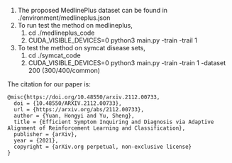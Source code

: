 1. The proposed MedlinePlus dataset can be found in ./environment/medlineplus.json
2. To run test the method on medlineplus, 
   1. cd ./medlineplus_code
   2. CUDA_VISIBLE_DEVICES=0 python3 main.py -train -trail 1
3. To test the method on symcat disease sets,
   1. cd ./symcat_code
   2. CUDA_VISIBLE_DEVICES=0 python3 main.py -train -train 1 -dataset 200 (300/400/common)
 

The citation for our paper is:
```
@misc{https://doi.org/10.48550/arxiv.2112.00733,
  doi = {10.48550/ARXIV.2112.00733},
  url = {https://arxiv.org/abs/2112.00733},
  author = {Yuan, Hongyi and Yu, Sheng},
  title = {Efficient Symptom Inquiring and Diagnosis via Adaptive Alignment of Reinforcement Learning and Classification},
  publisher = {arXiv},
  year = {2021},
  copyright = {arXiv.org perpetual, non-exclusive license}
}
```
